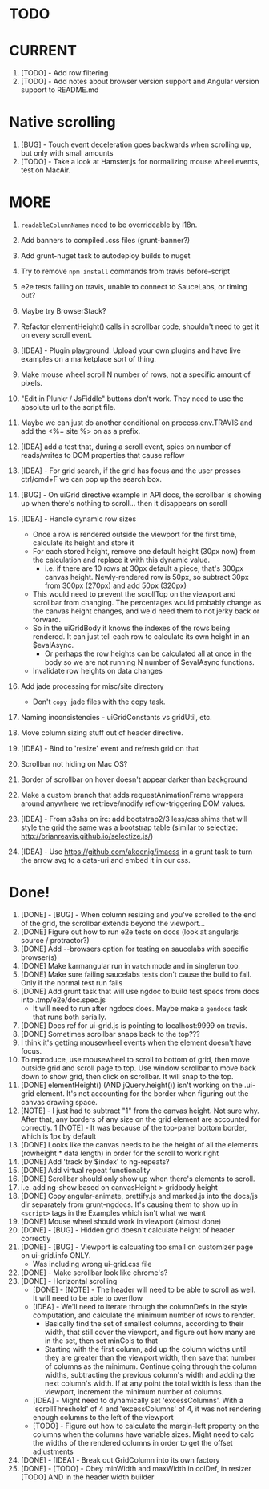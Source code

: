 # TODO

# CURRENT

1. [TODO] - Add row filtering
1. [TODO] - Add notes about browser version support and Angular version support to README.md

# Native scrolling

1. [BUG] - Touch event deceleration goes backwards when scrolling up, but only with small amounts
1. [TODO] - Take a look at Hamster.js for normalizing mouse wheel events, test on MacAir.


# MORE

1. `readableColumnNames` need to be overrideable by i18n.
1. Add banners to compiled .css files (grunt-banner?)
1. Add grunt-nuget task to autodeploy builds to nuget
1. Try to remove `npm install` commands from travis before-script
1. e2e tests failing on travis, unable to connect to SauceLabs, or timing out?
  1. Maybe try BrowserStack?
1. Refactor elementHeight() calls in scrollbar code, shouldn't need to get it on every scroll event.
1. [IDEA] - Plugin playground. Upload your own plugins and have live examples on a marketplace sort of thing.
1. Make mouse wheel scroll N number of rows, not a specific amount of pixels.
1. "Edit in Plunkr / JsFiddle" buttons don't work. They need to use the absolute url to the script file.
  1. Maybe we can just do another conditional on process.env.TRAVIS and add the <%= site %> on as a prefix.
1. [IDEA] add a test that, during a scroll event, spies on number of reads/writes to DOM properties that cause reflow
1. [IDEA] - For grid search, if the grid has focus and the user presses ctrl/cmd+F we can pop up the search box.
1. [BUG] - On uiGrid directive example in API docs, the scrollbar is showing up when there's nothing to scroll... then it disappears on scroll
1. [IDEA] - Handle dynamic row sizes
   - Once a row is rendered outside the viewport for the first time, calculate its height and store it
   - For each stored height, remove one default height (30px now) from the calculation and replace it with this dynamic value.
      - i.e. if there are 10 rows at 30px default a piece, that's 300px canvas height. Newly-rendered row is 50px, so subtract 30px from 300px (270px) and add 50px (320px)
   - This would need to prevent the scrollTop on the viewport and scrollbar from changing. The percentages would probably change as the canvas height changes, and we'd need them to not jerky back or forward.
   - So in the uiGridBody it knows the indexes of the rows being rendered. It can just tell each row to calculate its own height in an $evalAsync.
      - Or perhaps the row heights can be calculated all at once in the body so we are not running N number of $evalAsync functions.
   - Invalidate row heights on data changes
1. Add jade processing for misc/site directory
   - Don't `copy` .jade files with the copy task.
1. Naming inconsistencies - uiGridConstants vs gridUtil, etc.

1. Move column sizing stuff out of header directive.
1. [IDEA] - Bind to 'resize' event and refresh grid on that
1. Scrollbar not hiding on Mac OS?
1. Border of scrollbar on hover doesn't appear darker than background
1. Make a custom branch that adds requestAnimationFrame wrappers around anywhere we retrieve/modify reflow-triggering DOM values.
1. [IDEA] - From s3shs on irc: add bootstrap2/3 less/css shims that will style the grid the same was a bootstrap table (similar to selectize: http://brianreavis.github.io/selectize.js/)
1. [IDEA] - Use https://github.com/akoenig/imacss in a grunt task to turn the arrow svg to a data-uri and embed it in our css.


# Done!

1. [DONE] - [BUG] - When column resizing and you've scrolled to the end of the grid, the scrollbar extends beyond the viewport...
1. [DONE] Figure out how to run e2e tests on docs (look at angularjs source / protractor?)
1. [DONE] Add --browsers option for testing on saucelabs with specific browser(s)
1. [DONE] Make karmangular run in `watch` mode and in singlerun too.
1. [DONE] Make sure failing saucelabs tests don't cause the build to fail. Only if the normal test run fails
1. [DONE] Add grunt task that will use ngdoc to build test specs from docs into .tmp/e2e/doc.spec.js
   - It will need to run after ngdocs does. Maybe make a `gendocs` task that runs both serially.
1. [DONE] Docs ref for ui-grid.js is pointing to localhost:9999 on travis.
1. [DONE] Sometimes scrollbar snaps back to the top???
  1. I think it's getting mousewheel events when the element doesn't have focus.
  1. To reproduce, use mousewheel to scroll to bottom of grid, then move outside grid and scroll page to top. Use window scrollbar to move back down to show grid, then click on scrollbar. It will snap to the top.
1. [DONE] elementHeight() (AND jQuery.height()) isn't working on the .ui-grid element. It's not accounting for the border when figuring out the canvas drawing space.
  1. [NOTE] - I just had to subtract "1" from the canvas height. Not sure why. After that, any borders of any size on the grid element are accounted for correctly.
   1 [NOTE] - It was because of the top-panel bottom border, which is 1px by default
1. [DONE] Looks like the canvas needs to be the height of all the elements (rowheight * data length) in order for the scroll to work right
1. [DONE] Add 'track by $index' to ng-repeats?
1. [DONE] Add virtual repeat functionality
1. [DONE] Scrollbar should only show up when there's elements to scroll.
  1. i.e. add ng-show based on canvasHeight > gridbody height
1. [DONE] Copy angular-animate, prettify.js and marked.js into the docs/js dir separately from grunt-ngdocs. It's causing them to show up in `<script>` tags in the Examples which isn't what we want  
1. [DONE] Mouse wheel should work in viewport (almost done)
1. [DONE] - [BUG] - Hidden grid doesn't calculate height of header correctly
1. [DONE] - [BUG] - Viewport is calcuating too small on customizer page on ui-grid.info ONLY.
   - Was including wrong ui-grid.css file
1. [DONE] - Make scrollbar look like chrome's?
1. [DONE] - Horizontal scrolling
   - [DONE] - [NOTE] - The header will need to be able to scroll as well. It will need to be able to overflow
   - [IDEA] - We'll need to iterate through the columnDefs in the style computation, and calculate the minimum number of rows to render.
      - Basically find the set of smallest columns, according to their width, that still cover the viewport, and figure out how many are in the set, then set minCols to that
      - Starting with the first column, add up the column widths until they are greater than the viewport width, then save that number of columns as the minimum. Continue going through the
        column widths, subtracting the previous column's width and adding the next column's width. If at any point the total width is less than the viewport, increment the minimum number of columns.
   - [IDEA] - Might need to dynamically set 'excessColumns'. With a 'scrollThreshold' of 4 and 'excessColumns' of 4, it was not rendering enough columns to the left of the viewport
   - [TODO] - Figure out how to calculate the margin-left property on the columns when the columns have variable sizes. Might need to calc the widths of the rendered columns in order to get the offset adjustments
 1. [DONE] - [IDEA] - Break out GridColumn into its own factory 
 1. [DONE] - [TODO] - Obey minWidth and maxWidth in colDef, in resizer [TODO] AND in the header width builder